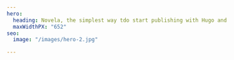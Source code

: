 ```yaml
---
hero:
  heading: Novela, the simplest way tdo start publishing with Hugo and Forestry.
  maxWidthPX: "652"
seo:
  image: "/images/hero-2.jpg"

---
```

